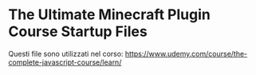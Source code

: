 # The Ultimate Minecraft Plugin Course Startup Files
Questi file sono utilizzati nel corso: https://www.udemy.com/course/the-complete-javascript-course/learn/
